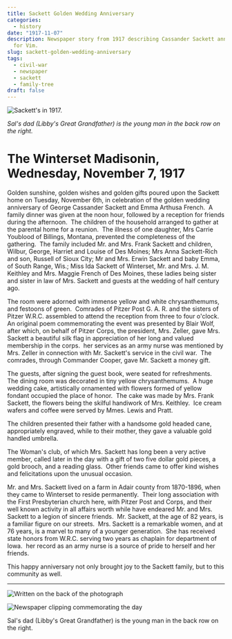 ```yaml
---
title: Sackett Golden Wedding Anniversary
categories:
  - history
date: "1917-11-07"
description: Newspaper story from 1917 describing Cassander Sackett anniversary
  for Vim.
slug: sackett-golden-wedding-anniversary
tags:
  - civil-war
  - newspaper
  - sackett
  - family-tree
draft: false
---
```


![Sackett's in 1917.](https://d1yey5ck8hkfrc.cloudfront.net/fit-in/1000x1000/photos/sackett-family-1917.jpg)

_Sal's dad (Libby's Great Grandfather) is the young man in the back row on the right._

# The Winterset Madisonin, Wednesday, November 7, 1917

Golden sunshine, golden wishes and golden gifts poured upon the Sackett home on Tuesday, November 6th, in celebration of the golden wedding anniversary of George Cassander Sackett and Emma Arthusa French.  A family dinner was given at the noon hour, followed by a reception for friends during the afternoon.  The children of the household arranged to gather at the parental home for a reunion.  The illness of one daughter, Mrs Carrie Youblood of Billings, Montana, prevented the completeness of the gathering.  The family included Mr. and Mrs. Frank Sackett and children, Wilbur, George, Harriet and Louise of Des Moines; Mrs Anna Sackett-Rich and son, Russell of Sioux City; Mr and Mrs. Erwin Sackett and baby Emma, of South Range, Wis.; Miss Ida Sackett of Winterset, Mr. and Mrs. J. M. Keithley and Mrs. Maggie French of Des Moines, these ladies being sister and sister in law of Mrs. Sackett and guests at the wedding of half century ago.

The room were adorned with immense yellow and white chrysanthemums, and festoons of green.  Comrades of Pitzer Post G. A. R. and the sisters of Pitzer W.R.C. assembled to attend the reception from three to four o'clock.  An original poem commemorating the event was presented by Blair Wolf, after which, on behalf of Pitzer Corps, the president, Mrs. Zeller, gave Mrs. Sackett a beautiful silk flag in appreciation of her long and valued membership in the corps.  her services as an army nurse was mentioned by Mrs. Zeller in connection with Mr. Sackett's service in the civil war.  The comrades, through Commander Cooper, gave Mr. Sackett a money gift.

The guests, after signing the guest book, were seated for refreshments.  The dining room was decorated in tiny yellow chrysanthemums.  A huge wedding cake, artistically ornamented with flowers formed of yellow fondant occupied the place of honor.  The cake was made by Mrs. Frank Sackett, the flowers being the skilful handiwork of Mrs. Keithley.  Ice cream wafers and coffee were served by Mmes. Lewis and Pratt.

The children presented their father with a handsome gold headed cane, appropriately engraved, while to their mother, they gave a valuable gold handled umbrella.

The Woman's club, of which Mrs. Sackett has long been a very active member, called later in the day with a gift of two five dollar gold pieces, a gold brooch, and a reading glass.  Other friends came to offer kind wishes and felicitations upon the unusual occasion.

Mr. and Mrs. Sackett lived on a farm in Adair county from 1870-1896, when they came to Winterset to reside permanently.  Their long association with the First Presbyterian church here, with Pitzer Post and Corps, and their well known activity in all affairs worth while have endeared Mr. and Mrs. Sackett to a legion of sincere friends.  Mr. Sackett, at the age of 82 years, is a familiar figure on our streets.  Mrs. Sackett is a remarkable women, and at 76 years, is a marvel to many of a younger generation.  She has received state honors from W.R.C. serving two years as chaplain for department of Iowa.  her record as an army nurse is a source of pride to herself and her friends.

This happy anniversary not only brought joy to the Sackett family, but to this community as well.

---

![Written on the back of the photograph](https://d1yey5ck8hkfrc.cloudfront.net/fit-in/600x600/photos/sackett-family-1917-back.jpg)

![Newspaper clipping commemorating the day](https://d1yey5ck8hkfrc.cloudfront.net/fit-in/900x900/photos/sackett-family-golden-1917-newspaper.jpeg)

[^1]:

  Sal's dad (Libby's Great Grandfather) is the young man in the back row on the right.
